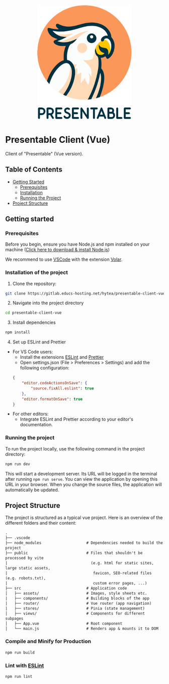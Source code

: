 <p align="center">
  <img src="src/assets/logo-presentable-v2.png" width="300" alt="logo"/>
</p>

# Presentable Client (Vue)
Client of "Presentable" (Vue version).

## Table of Contents
- [Getting Started](#getting-started)
  - [Prerequisites](#prerequisites)
  - [Installation](#installation)
  - [Running the Project](#running-the-project)
- [Project Structure](#project-structure)

## Getting started
### Prerequisites
Before you begin, ensure you have Node.js and npm installed on your machine ([Click here to download & install Node.js](https://nodejs.org/))

We recommend to use
[VSCode](https://code.visualstudio.com/) with the extension [Volar](https://marketplace.visualstudio.com/items?itemName=Vue.volar).

### Installation of the project
1) Clone the repository: 
```sh
git clone https://gitlab.educs-hosting.net/hytea/presentable-client-vue
```

2) Navigate into the project directory
```sh
cd presentable-client-vue
```

3) Install dependencies
```sh
npm install
```

4) Set up ESLint and Prettier
- For VS Code users:
    - Install the extensions [ESLint](https://marketplace.visualstudio.com/items?itemName=dbaeumer.vscode-eslint) and [Prettier](https://marketplace.visualstudio.com/items?itemName=esbenp.prettier-vscode)
    - Open settings.json (File > Preferences > Settings) and add the following configuration:
    ```json
    {
        "editor.codeActionsOnSave": {
            "source.fixAll.eslint": true
        },
        "editor.formatOnSave": true
    }
    ```
- For other editors:
    - Integrate ESLint and Prettier according to your editor's documentation.

### Running the project
To run the project locally, use the following command in the project directory:

```sh
npm run dev
```
This will start a development server. Its URL will be logged in the terminal after running `npm run serve`. You can view the application by opening this URL in your browser. When you change the source files, the application will automatically be updated.

## Project Structure
The project is structured as a typical vue project. Here is an overview of the different folders and their content:

    .
    ├── .vscode
    ├── node_modules                    # Dependencies needed to build the project
    ├── public                          # Files that shouldn't be processed by vite 
    |                                     (e.g. html for static sites, large static assets, 
    |                                      favicon, SEO-related files (e.g. robots.txt), 
    |                                      custom error pages, ...)
    ├── src                             # Application code
    │   ├── assets/                     # Images, style sheets etc.
    |   ├── components/                 # Building blocks of the app
    |   ├── router/                     # Vue router (app navigation)
    |   ├── stores/                     # Pinia (state management)
    │   ├── views/                      # Components for different subpages
    │   ├── App.vue                     # Root component
    │   └── main.js                     # Renders app & mounts it to DOM

### Compile and Minify for Production

```sh
npm run build
```

### Lint with [ESLint](https://eslint.org/)

```sh
npm run lint
```